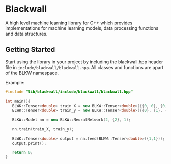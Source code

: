 # Blackwall
 A high level machine learning library for C++ which provides implementations for machine learning models, data processing functions and data structures.

## Getting Started
 Start using the library in your project by including the blackwall.hpp header file in `include/blackwall/blackwall.hpp`. 
 All classes and functions are apart of the BLKW namespace.
 
 Example: 
 ```cpp
 #include "lib/blackwall/include/blackwall/blackwall.hpp"
 
 int main(){
    BLWK::Tenser<double> train_X = new BLKW::Tenser<double>({{0, 0}, {0, 1}, {1, 0}, {1, 1}});
    BLWK::Tenser<double> train_y = new BLKW::Tenser<double>({{0}, {1}, {1}, {0}});
    
    BLKW::Model nn = new BLKW::NeuralNetwork(2, {2}, 1);
    
    nn.train(train_X, train_y);

    BLWK::Tenser<double> output = nn.feed(BLKW::Tenser<double>({1,1}));
    output.print();

    return 0;
 }
 ```
